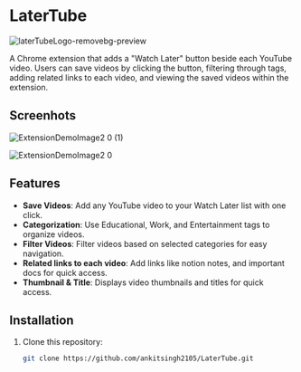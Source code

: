 # LaterTube 
![laterTubeLogo-removebg-preview](https://github.com/user-attachments/assets/7e08e1d5-9f17-48bf-b229-c47a38896a83)

A Chrome extension that adds a "Watch Later" button beside each YouTube video. Users can save videos by clicking the button, filtering through tags, adding related links to each video, and viewing the saved videos within the extension.

## Screenhots
![ExtensionDemoImage2 0 (1)](https://github.com/user-attachments/assets/dafea849-f2d7-4880-bfd0-d9f4d75e8ffd)

![ExtensionDemoImage2 0](https://github.com/user-attachments/assets/4fd2fff8-ca14-4f9b-a770-f4032eb4aa53)

## Features
- **Save Videos**: Add any YouTube video to your Watch Later list with one click.
- **Categorization**: Use Educational, Work, and Entertainment tags to organize videos.
- **Filter Videos**: Filter videos based on selected categories for easy navigation.
- **Related links to each video**: Add links like notion notes, and important docs for quick access.
- **Thumbnail & Title**: Displays video thumbnails and titles for quick access.

## Installation
1. Clone this repository:
   ```bash
   git clone https://github.com/ankitsingh2105/LaterTube.git



